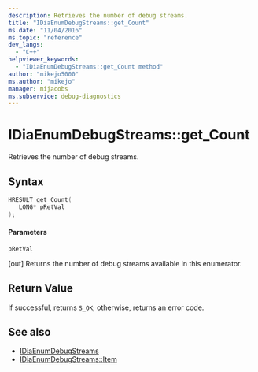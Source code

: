 ```yaml
---
description: Retrieves the number of debug streams.
title: "IDiaEnumDebugStreams::get_Count"
ms.date: "11/04/2016"
ms.topic: "reference"
dev_langs:
  - "C++"
helpviewer_keywords:
  - "IDiaEnumDebugStreams::get_Count method"
author: "mikejo5000"
ms.author: "mikejo"
manager: mijacobs
ms.subservice: debug-diagnostics
---
```


# IDiaEnumDebugStreams::get_Count

Retrieves the number of debug streams.

## Syntax

```c++
HRESULT get_Count( 
   LONG* pRetVal
);
```

#### Parameters

 `pRetVal`

[out] Returns the number of debug streams available in this enumerator.

## Return Value

If successful, returns `S_OK`; otherwise, returns an error code.

## See also

- [IDiaEnumDebugStreams](../../debugger/debug-interface-access/idiaenumdebugstreams.md)
- [IDiaEnumDebugStreams::Item](../../debugger/debug-interface-access/idiaenumdebugstreams-item.md)
